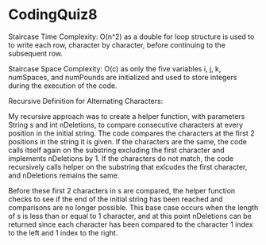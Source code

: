 # CodingQuiz8

Staircase Time Complexity:
O(n^2) as a double for loop structure is used to to write each row, character by character,
before continuing to the subsequent row.

Staircase Space Complexity:
O(c) as only the five variables i, j, k, numSpaces, and numPounds are initialized and used to store integers
during the execution of the code.

Recursive Definition for Alternating Characters:

My recursive approach was to create a helper function, with parameters String s and int nDeletions,
to compare consecutive characters at every position in the initial string.
The code compares the characters at the first 2 positions in the string it is given. If the characters are the same,
the code calls itself again on the substring excluding the first character and implements nDeletions by 1.
If the characters do not match, the code recursively calls helper on the substring that exlcudes the first
character, and nDeletions remains the same.

Before these first 2 characters in s are compared, the helper function checks to see if the end of the
initial string has been reached and comparisons are no longer possible. This base case occurs when
the length of s is less than or equal to 1 character, and at this point nDeletions can be returned since
each character has been compared to the character 1 index to the left and 1 index to the right.
